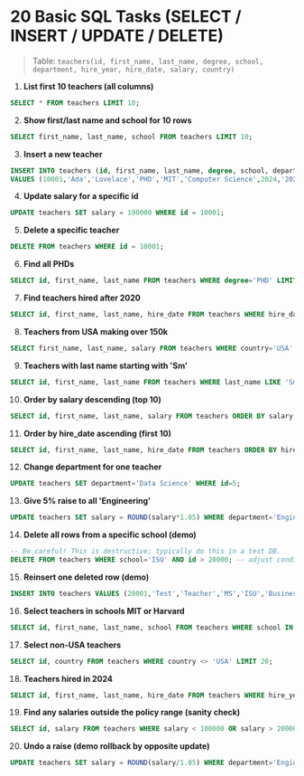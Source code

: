 # 20 Basic SQL Tasks (SELECT / INSERT / UPDATE / DELETE)

> Table: `teachers(id, first_name, last_name, degree, school, department, hire_year, hire_date, salary, country)`

1. **List first 10 teachers (all columns)**  
```sql
SELECT * FROM teachers LIMIT 10;
```

2. **Show first/last name and school for 10 rows**  
```sql
SELECT first_name, last_name, school FROM teachers LIMIT 10;
```

3. **Insert a new teacher**  
```sql
INSERT INTO teachers (id, first_name, last_name, degree, school, department, hire_year, hire_date, salary, country)
VALUES (10001,'Ada','Lovelace','PHD','MIT','Computer Science',2024,'2024-09-01',180000,'UK');
```

4. **Update salary for a specific id**  
```sql
UPDATE teachers SET salary = 190000 WHERE id = 10001;
```

5. **Delete a specific teacher**  
```sql
DELETE FROM teachers WHERE id = 10001;
```

6. **Find all PHDs**  
```sql
SELECT id, first_name, last_name FROM teachers WHERE degree='PHD' LIMIT 20;
```

7. **Find teachers hired after 2020**  
```sql
SELECT id, first_name, last_name, hire_date FROM teachers WHERE hire_date > '2020-12-31' LIMIT 20;
```

8. **Teachers from USA making over 150k**  
```sql
SELECT first_name, last_name, salary FROM teachers WHERE country='USA' AND salary > 150000 LIMIT 20;
```

9. **Teachers with last name starting with 'Sm'**  
```sql
SELECT id, first_name, last_name FROM teachers WHERE last_name LIKE 'Sm%' LIMIT 20;
```

10. **Order by salary descending (top 10)**  
```sql
SELECT id, first_name, last_name, salary FROM teachers ORDER BY salary DESC LIMIT 10;
```

11. **Order by hire_date ascending (first 10)**  
```sql
SELECT id, first_name, last_name, hire_date FROM teachers ORDER BY hire_date ASC LIMIT 10;
```

12. **Change department for one teacher**  
```sql
UPDATE teachers SET department='Data Science' WHERE id=5;
```

13. **Give 5% raise to all 'Engineering'**  
```sql
UPDATE teachers SET salary = ROUND(salary*1.05) WHERE department='Engineering';
```

14. **Delete all rows from a specific school (demo)**  
```sql
-- Be careful! This is destructive; typically do this in a test DB.
DELETE FROM teachers WHERE school='ISU' AND id > 20000; -- adjust condition to be safe
```

15. **Reinsert one deleted row (demo)**  
```sql
INSERT INTO teachers VALUES (20001,'Test','Teacher','MS','ISU','Business',2021,'2021-08-15',130000,'USA');
```

16. **Select teachers in schools MIT or Harvard**  
```sql
SELECT id, first_name, last_name, school FROM teachers WHERE school IN ('MIT','Harvard') LIMIT 20;
```

17. **Select non-USA teachers**  
```sql
SELECT id, country FROM teachers WHERE country <> 'USA' LIMIT 20;
```

18. **Teachers hired in 2024**  
```sql
SELECT id, first_name, last_name, hire_date FROM teachers WHERE hire_year = 2024 LIMIT 20;
```

19. **Find any salaries outside the policy range (sanity check)**  
```sql
SELECT id, salary FROM teachers WHERE salary < 100000 OR salary > 200000;
```

20. **Undo a raise (demo rollback by opposite update)**  
```sql
UPDATE teachers SET salary = ROUND(salary/1.05) WHERE department='Engineering';
```
